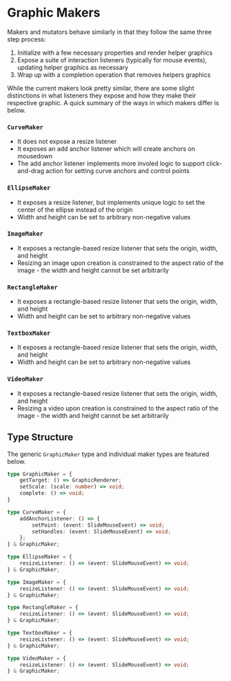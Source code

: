 # Graphic Makers

Makers and mutators behave similarly in that they follow the same three step process:
1. Initialize with a few necessary properties and render helper graphics
2. Expose a suite of interaction listeners (typically for mouse events), updating helper graphics as necessary
3. Wrap up with a completion operation that removes helpers graphics

While the current makers look pretty similar, there are some slight distinctions in what listeners they expose and how they make their respective graphic. A quick summary of the ways in which makers differ is below.

### `CurveMaker`
* It does not expose a resize listener
* It exposes an add anchor listener which will create anchors on mousedown
* The add anchor listener implements more involed logic to support click-and-drag action for setting curve anchors and control points

### `EllipseMaker`
* It exposes a resize listener, but implements unique logic to set the center of the ellipse instead of the origin
* Width and height can be set to arbitrary non-negative values

### `ImageMaker`
* It exposes a rectangle-based resize listener that sets the origin, width, and height
* Resizing an image upon creation is constrained to the aspect ratio of the image - the width and height cannot be set arbitrarily

### `RectangleMaker`
* It exposes a rectangle-based resize listener that sets the origin, width, and height
* Width and height can be set to arbitrary non-negative values

### `TextboxMaker`
* It exposes a rectangle-based resize listener that sets the origin, width, and height
* Width and height can be set to arbitrary non-negative values

### `VideoMaker`
* It exposes a rectangle-based resize listener that sets the origin, width, and height
* Resizing a video upon creation is constrained to the aspect ratio of the image - the width and height cannot be set arbitrarily

## Type Structure
The generic `GraphicMaker` type and individual maker types are featured below.
```ts
type GraphicMaker = {
    getTarget: () => GraphicRenderer;
    setScale: (scale: number) => void;
    complete: () => void;
}

type CurveMaker = {
    addAnchorListener: () => {
        setPoint: (event: SlideMouseEvent) => void;
        setHandles: (event: SlideMouseEvent) => void;
    };
} & GraphicMaker;

type EllipseMaker = {
    resizeListener: () => (event: SlideMouseEvent) => void;
} & GraphicMaker;

type ImageMaker = {
    resizeListener: () => (event: SlideMouseEvent) => void;
} & GraphicMaker;

type RectangleMaker = {
    resizeListener: () => (event: SlideMouseEvent) => void;
} & GraphicMaker;

type TextboxMaker = {
    resizeListener: () => (event: SlideMouseEvent) => void;
} & GraphicMaker;

type VideoMaker = {
    resizeListener: () => (event: SlideMouseEvent) => void;
} & GraphicMaker;
```

